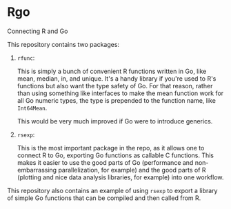 # Rgo
Connecting R and Go

This repository contains two packages:
1. `rfunc`:

    This is simply a bunch of convenient R functions written in Go, like mean, median, in, and unique. It's a handy library if you're used to R's functions but also want the type safety of Go. For that reason, rather than using something like interfaces to make the mean function work for all Go numeric types, the type is prepended to the function name, like `Int64Mean`.

    This would be very much improved if Go were to introduce generics.

 3. `rsexp`:

    This is the most important package in the repo, as it allows one to connect R to Go, exporting Go functions as callable C functions. This makes it easier to use the good parts of Go (performance and non-embarrassing parallelization, for example) and the good parts of R (plotting and nice data analysis libraries, for example) into one workflow. 

This repository also contains an example of using `rsexp` to export a library of simple Go functions that can be compiled and then called from R.